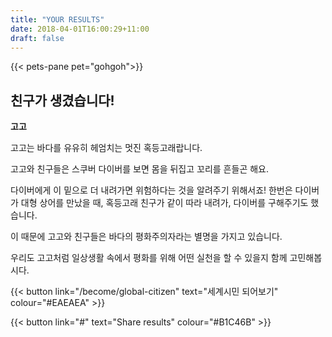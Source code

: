 ```yaml
---
title: "YOUR RESULTS"
date: 2018-04-01T16:00:29+11:00
draft: false
---
```


{{< pets-pane pet="gohgoh">}}

친구가 생겼습니다!
---

**고고**

고고는 바다를 유유히 헤엄치는 멋진 혹등고래랍니다. 

고고와 친구들은 스쿠버 다이버를 보면 몸을 뒤집고 꼬리를 흔들곤 해요. 

다이버에게 이 밑으로 더 내려가면 위험하다는 것을 알려주기 위해서죠! 한번은 다이버가 대형 상어를 만났을 때, 혹등고래 친구가 같이 따라 내려가, 다이버를 구해주기도 했습니다. 

이 때문에 고고와 친구들은 바다의 평화주의자라는 별명을 가지고 있습니다. 

우리도 고고처럼 일상생활 속에서 평화를 위해 어떤 실천을 할 수 있을지 함께 고민해봅시다.




{{< button link="/become/global-citizen" text="세계시민 되어보기" colour="#EAEAEA" >}}

{{< button link="#" text="Share results" colour="#B1C46B" >}}
